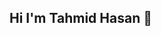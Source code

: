 ## Hi I'm Tahmid Hasan 👋

<!--
**tahmidhasantanoy/tahmidhasantanoy** is a ✨ _special_ ✨ repository because its `README.md` (this file) appears on your GitHub profile.


- 🔭 I’m currently working on as self-learner.
- 🌱 I’m currently learning Javascript,React,Machine learning.
- 📫 How to reach me : tahmid15-12920@diu.edu.bd
